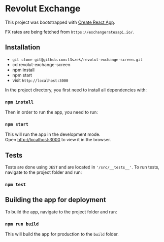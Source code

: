 # Revolut Exchange

This project was bootstrapped with [Create React App](https://github.com/facebook/create-react-app).

FX rates are being fetched from `https://exchangeratesapi.io/`.

## Installation

- `git clone git@github.com:l3szek/revolut-exchange-screen.git`
- cd revolut-exchange-screen
- npm install
- npm start
- visit `http://localhost:3000`

In the project directory, you first need to install all dependencies with:

### `npm install`

Then in order to run the app, you need to run:

### `npm start`

This will run the app in the development mode.<br>
Open [http://localhost:3000](http://localhost:3000) to view it in the browser.

## Tests

Tests are done using `JEST` and are located in `'/src/__tests__'`.
To run tests, navigate to the project folder and run:

### `npm test`

## Building the app for deployment

To build the app, navigate to the project folder and run:

### `npm run build`

This will build the app for production to the `build` folder.<br>

